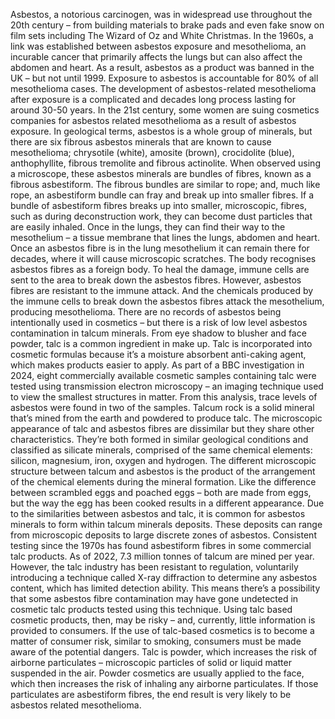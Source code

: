 Asbestos, a notorious carcinogen, was in widespread use throughout the 20th century – from building materials to brake pads and even fake snow on film sets including The Wizard of Oz and White Christmas.
In the 1960s, a link was established between asbestos exposure and mesothelioma, an incurable cancer that primarily affects the lungs but can also affect the abdomen and heart. As a result, asbestos as a product was banned in the UK – but not until 1999.
Exposure to asbestos is accountable for 80% of all mesothelioma cases. The development of asbestos-related mesothelioma after exposure is a complicated and decades long process lasting for around 30-50 years.
In the 21st century, some women are suing cosmetics companies for asbestos related mesothelioma as a result of asbestos exposure.
In geological terms, asbestos is a whole group of minerals, but there are six fibrous asbestos minerals that are known to cause mesothelioma; chrysotile (white), amosite (brown), crocidolite (blue), anthophyllite, fibrous tremolite and fibrous actinolite.
When observed using a microscope, these asbestos minerals are bundles of fibres, known as a fibrous asbestiform. The fibrous bundles are similar to rope; and, much like rope, an asbestiform bundle can fray and break up into smaller fibres.
If a bundle of asbestiform fibres breaks up into smaller, microscopic, fibres, such as during deconstruction work, they can become dust particles that are easily inhaled. Once in the lungs, they can find their way to the mesothelium – a tissue membrane that lines the lungs, abdomen and heart.
Once an asbestos fibre is in the lung mesothelium it can remain there for decades, where it will cause microscopic scratches. The body recognises asbestos fibres as a foreign body. To heal the damage, immune cells are sent to the area to break down the asbestos fibres.
However, asbestos fibres are resistant to the immune attack. And the chemicals produced by the immune cells to break down the asbestos fibres attack the mesothelium, producing mesothelioma.
There are no records of asbestos being intentionally used in cosmetics – but there is a risk of low level asbestos contamination in talcum minerals.
From eye shadow to blusher and face powder, talc is a common ingredient in make up. Talc is incorporated into cosmetic formulas because it’s a moisture absorbent anti-caking agent, which makes products easier to apply.
As part of a BBC investigation in 2024, eight commercially available cosmetic samples containing talc were tested using transmission electron microscopy – an imaging technique used to view the smallest structures in matter. From this analysis, trace levels of asbestos were found in two of the samples.
Talcum rock is a solid mineral that’s mined from the earth and powdered to produce talc. The microscopic appearance of talc and asbestos fibres are dissimilar but they share other characteristics. They’re both formed in similar geological conditions and classified as silicate minerals, comprised of the same chemical elements: silicon, magnesium, iron, oxygen and hydrogen.
The different microscopic structure between talcum and asbestos is the product of the arrangement of the chemical elements during the mineral formation. Like the difference between scrambled eggs and poached eggs – both are made from eggs, but the way the egg has been cooked results in a different appearance.
Due to the similarities between asbestos and talc, it is common for asbestos minerals to form within talcum minerals deposits. These deposits can range from microscopic deposits to large discrete zones of asbestos.
Consistent testing since the 1970s has found asbestiform fibres in some commercial talc products.
As of 2022, 7.3 million tonnes of talcum are mined per year. However, the talc industry has been resistant to regulation, voluntarily introducing a technique called X-ray diffraction to determine any asbestos content, which has limited detection ability.
This means there’s a possibility that some asbestos fibre contamination may have gone undetected in cosmetic talc products tested using this technique. Using talc based cosmetic products, then, may be risky – and, currently, little information is provided to consumers.
If the use of talc-based cosmetics is to become a matter of consumer risk, similar to smoking, consumers must be made aware of the potential dangers.
Talc is powder, which increases the risk of airborne particulates – microscopic particles of solid or liquid matter suspended in the air. Powder cosmetics are usually applied to the face, which then increases the risk of inhaling any airborne particulates. If those particulates are asbestiform fibres, the end result is very likely to be asbestos related mesothelioma.